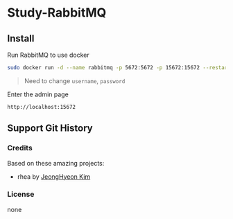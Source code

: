 # Study-RabbitMQ
 
## Install

Run RabbitMQ to use docker

```sh
sudo docker run -d --name rabbitmq -p 5672:5672 -p 15672:15672 --restart=unless-stopped -e RABBITMQ_DEFAULT_USER=username -e RABBITMQ_DEFAULT_PASS=password rabbitmq:management
```

> Need to change `username`, `password`

Enter the admin page

```
http://localhost:15672
```

## Support Git History

### Credits

Based on these amazing projects:

* rhea by [JeongHyeon Kim](https://github.com/rhea-so)

### License

none
